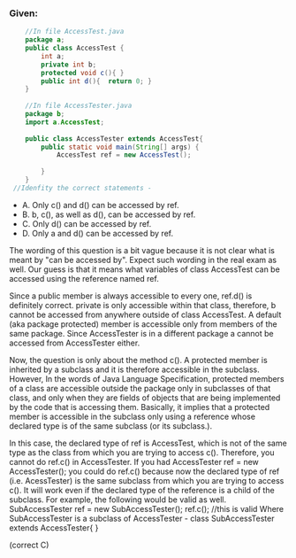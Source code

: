 ### Given:
```java
    //In file AccessTest.java
    package a;
    public class AccessTest {
        int a;
        private int b;
        protected void c(){ }
        public int d(){  return 0; }
    }
    
    //In file AccessTester.java
    package b;
    import a.AccessTest;
    
    public class AccessTester extends AccessTest{
        public static void main(String[] args) {
            AccessTest ref = new AccessTest();
    
        }
    }
 //Idenfity the correct statements -
``` 
* A. Only c() and d() can be accessed by ref.
* B. b, c(), as well as d(), can be accessed by ref.
* C. Only d() can be accessed by ref.
* D. Only a and d() can be accessed by ref.

The wording of this question is a bit vague because it is not clear what is meant by "can be accessed by".
Expect such wording in the real exam as well. Our guess is that it means what variables
of class AccessTest can be accessed using the reference named ref.

Since a public member is always accessible to every one, ref.d() is definitely correct.
private is only accessible within that class, therefore,
b cannot be accessed from anywhere outside of class AccessTest.
A default (aka package protected) member is accessible only from members of the same package.
Since AccessTester is in a different package a cannot be accessed from AccessTester either.

Now, the question is only about the method c().
A protected member is inherited by a subclass and it is therefore accessible in the subclass.
However, In the words of Java Language Specification,
protected members of a class are accessible outside
the package only in subclasses of that class,
and only when they are fields of objects that are being implemented by the code that is accessing them.
Basically, it implies that a protected member
is accessible in the subclass only using a reference whose declared type is of the same subclass (or its subclass.).

In this case, the declared type of ref is AccessTest,
which is not of the same type as the class from which you are trying to access c().
Therefore, you cannot do ref.c() in AccessTester. If you had AccessTester ref = new AccessTester();
you could do ref.c() because now the declared type of ref (i.e. AcessTester)
is the same subclass from which you are trying to access c().
It will work even if the declared type of the reference is a child of the subclass.
For example, the following would be valid as well.
    SubAccessTester ref = new SubAccessTester();
    ref.c(); //this is valid
Where SubAccessTester is a subclass of AccessTester -
class SubAccessTester extends AccessTester{ }

(correct C)
